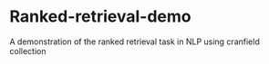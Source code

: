 # Ranked-retrieval-demo
A demonstration of the ranked retrieval task in NLP using cranfield collection
